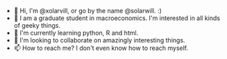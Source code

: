 - 👋 Hi, I'm @xolarvill, or go by the name @solarwill. :)
- 👀 I am a graduate student in macroeconomics. I'm interested in all kinds of geeky things. 
- 🌱 I'm currently learning python, R and html.
- 💞️ I'm looking to collaborate on amazingly interesting things.
- 📫 How to reach me? I don't even know how to reach myself.

<!---
xolarvill/xolarvill is a ✨ special ✨ repository because its `README.md` (this file) appears on your GitHub profile.
You can click the Preview link to take a look at your changes.
--->
